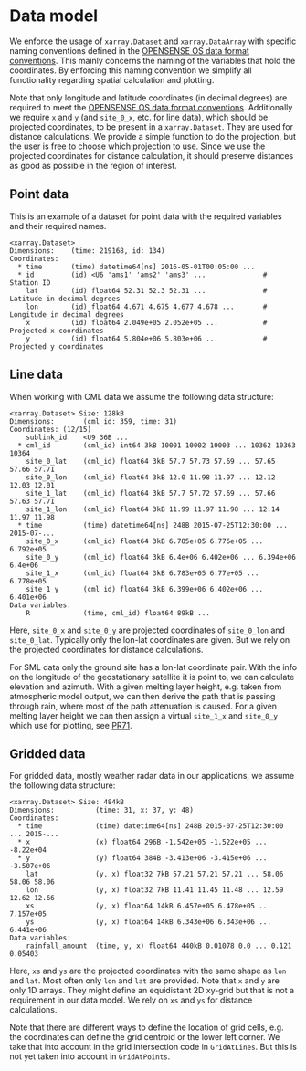 # Data model

We enforce the usage of `xarray.Dataset` and `xarray.DataArray` with specific
naming conventions defined in the
[OPENSENSE OS data format conventions](https://github.com/OpenSenseAction/OS_data_format_conventions).
This mainly concerns the naming of the variables that hold the coordinates. By
enforcing this naming convention we simplify all functionality regarding spatial
calculation and plotting.

Note that only longitude and latitude coordinates (in decimal degrees) are
required to meet the
[OPENSENSE OS data format conventions](https://github.com/OpenSenseAction/OS_data_format_conventions).
Additionally we require `x` and `y` (and `site_0_x`, etc. for line data), which
should be projected coordinates, to be present in a `xarray.Dataset`. They are
used for distance calculations. We provide a simple function to do the
projection, but the user is free to choose which projection to use. Since we use
the projected coordinates for distance calculation, it should preserve distances
as good as possible in the region of interest.

## Point data

This is an example of a dataset for point data with the required variables and
their required names.

```
<xarray.Dataset>
Dimensions:    (time: 219168, id: 134)
Coordinates:
  * time       (time) datetime64[ns] 2016-05-01T00:05:00 ...
  * id         (id) <U6 'ams1' 'ams2' 'ams3' ...              # Station ID
    lat        (id) float64 52.31 52.3 52.31 ...              # Latitude in decimal degrees
    lon        (id) float64 4.671 4.675 4.677 4.678 ...       # Longitude in decimal degrees
    x          (id) float64 2.049e+05 2.052e+05 ...           # Projected x coordinates
    y          (id) float64 5.804e+06 5.803e+06 ...           # Projected y coordinates
```

## Line data

When working with CML data we assume the following data structure:

```
<xarray.Dataset> Size: 128kB
Dimensions:       (cml_id: 359, time: 31)
Coordinates: (12/15)
    sublink_id    <U9 36B ...
  * cml_id        (cml_id) int64 3kB 10001 10002 10003 ... 10362 10363 10364
    site_0_lat    (cml_id) float64 3kB 57.7 57.73 57.69 ... 57.65 57.66 57.71
    site_0_lon    (cml_id) float64 3kB 12.0 11.98 11.97 ... 12.12 12.03 12.01
    site_1_lat    (cml_id) float64 3kB 57.7 57.72 57.69 ... 57.66 57.63 57.71
    site_1_lon    (cml_id) float64 3kB 11.99 11.97 11.98 ... 12.14 11.97 11.98
  * time          (time) datetime64[ns] 248B 2015-07-25T12:30:00 ... 2015-07-...
    site_0_x      (cml_id) float64 3kB 6.785e+05 6.776e+05 ... 6.792e+05
    site_0_y      (cml_id) float64 3kB 6.4e+06 6.402e+06 ... 6.394e+06 6.4e+06
    site_1_x      (cml_id) float64 3kB 6.783e+05 6.77e+05 ... 6.778e+05
    site_1_y      (cml_id) float64 3kB 6.399e+06 6.402e+06 ... 6.401e+06
Data variables:
    R             (time, cml_id) float64 89kB ...
```

Here, `site_0_x` and `site_0_y` are projected coordinates of `site_0_lon` and
`site_0_lat`. Typically only the lon-lat coordinates are given. But we rely on
the projected coordinates for distance calculations.

For SML data only the ground site has a lon-lat coordinate pair. With the info
on the longitude of the geostationary satellite it is point to, we can calculate
elevation and azimuth. With a given melting layer height, e.g. taken from
atmospheric model output, we can then derive the path that is passing through
rain, where most of the path attenuation is caused. For a given melting layer
height we can then assign a virtual `site_1_x` and `site_0_y` which use for
plotting, see [PR71](https://github.com/OpenSenseAction/poligrain/pull/71).

## Gridded data

For gridded data, mostly weather radar data in our applications, we assume the
following data structure:

```
<xarray.Dataset> Size: 484kB
Dimensions:          (time: 31, x: 37, y: 48)
Coordinates:
  * time             (time) datetime64[ns] 248B 2015-07-25T12:30:00 ... 2015-...
  * x                (x) float64 296B -1.542e+05 -1.522e+05 ... -8.22e+04
  * y                (y) float64 384B -3.413e+06 -3.415e+06 ... -3.507e+06
    lat              (y, x) float32 7kB 57.21 57.21 57.21 ... 58.06 58.06 58.06
    lon              (y, x) float32 7kB 11.41 11.45 11.48 ... 12.59 12.62 12.66
    xs               (y, x) float64 14kB 6.457e+05 6.478e+05 ... 7.157e+05
    ys               (y, x) float64 14kB 6.343e+06 6.343e+06 ... 6.441e+06
Data variables:
    rainfall_amount  (time, y, x) float64 440kB 0.01078 0.0 ... 0.121 0.05403
```

Here, `xs` and `ys` are the projected coordinates with the same shape as `lon`
and `lat`. Most often only `lon` and `lat` are provided. Note that `x` and `y`
are only 1D arrays. They might define an equidistant 2D xy-grid but that is not
a requirement in our data model. We rely on `xs` and `ys` for distance
calculations.

Note that there are different ways to define the location of grid cells, e.g.
the coordinates can define the grid centroid or the lower left corner. We take
that into account in the grid intersection code in `GridAtLines`. But this is
not yet taken into account in `GridAtPoints`.
